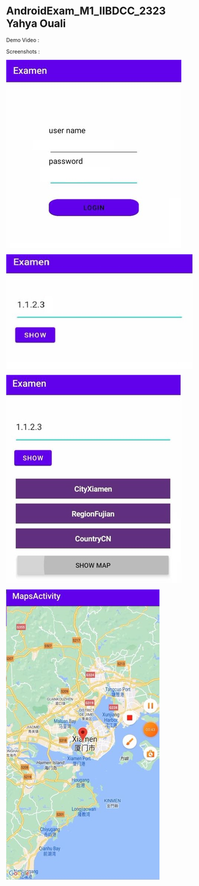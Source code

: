 # AndroidExam_M1_IIBDCC_2323 Yahya Ouali

Demo Video :



Screenshots :

![11](https://raw.githubusercontent.com/marshmelloyahya/AndroidExam_M1_IIBDCC_2323/main/Screenshots/Login.jpeg)

![22](https://raw.githubusercontent.com/marshmelloyahya/AndroidExam_M1_IIBDCC_2323/main/Screenshots/SHow.jpeg)

![33](https://raw.githubusercontent.com/marshmelloyahya/AndroidExam_M1_IIBDCC_2323/main/Screenshots/Locations.jpeg)

![44](https://raw.githubusercontent.com/marshmelloyahya/AndroidExam_M1_IIBDCC_2323/main/Screenshots/Map.jpeg)



